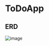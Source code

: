 # ToDoApp

## ERD
![image](https://github.com/kwj0605/ToDoApp/assets/107970778/81d6d4fd-bf8a-453c-a64a-1fb5a5d711e3)



